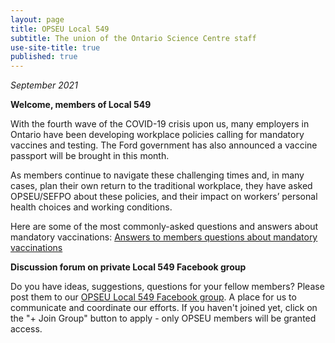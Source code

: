 ```yaml
---
layout: page
title: OPSEU Local 549
subtitle: The union of the Ontario Science Centre staff
use-site-title: true
published: true
---
```

*September 2021*

**Welcome, members of Local 549**

With the fourth wave of the COVID-19 crisis upon us, many employers in Ontario have been developing workplace policies calling for mandatory vaccines and testing. The Ford government has also announced a vaccine passport will be brought in this month.

As members continue to navigate these challenging times and, in many cases, plan their own return to the traditional workplace, they have asked OPSEU/SEFPO about these policies, and their impact on workers’ personal health choices and working conditions.

Here are some of the most commonly-asked questions and answers about mandatory vaccinations: [Answers to members questions about mandatory vaccinations](https://opseu.org/news/frequently-asked-questions-about-mandatory-vaccinations/132444/)

**Discussion forum on private Local 549 Facebook group**

Do you have ideas, suggestions, questions for your fellow members? Please post them to our [OPSEU Local 549 Facebook group](https://www.facebook.com/groups/638743390217436/). A place for us to communicate and coordinate our efforts. If you haven't joined yet, click on the "+ Join Group" button to apply - only OPSEU members will be granted access. 

<!--stackedit_data:
eyJoaXN0b3J5IjpbMTY4MDE4Nzg4Nl19
-->
